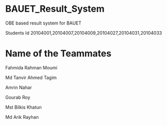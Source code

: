 # BAUET_Result_System
OBE based result system for BAUET

Students Id 20104001,20104007,20104009,20104027,20104031,20104033

# Name of the Teammates

Fahmida Rahman Moumi

Md Tanvir Ahmed Tagim

Amrin Nahar

Gourab Roy

Mst Bilkis Khatun

Md Arik Rayhan
